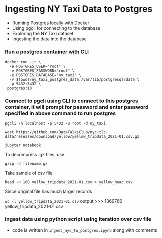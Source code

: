 # Ingesting NY Taxi Data to Postgres

- Running Postgres locally with Docker
- Using pgcli for connecting to the database
- Exploring the NY Taxi dataset
- Ingesting the data into the database

### Run a postgres container with CLI

```
docker run -it \
  -e POSTGRES_USER="root" \
  -e POSTGRES_PASSWORD="root" \
  -e POSTGRES_DATABASE="ny_taxi" \
  -v $(pwd)/ny_taxi_postgres_data:/var/lib/postgresql/data \
  -p 5432:5432 \
 postgres:13
 ```

### Connect to pgcli using CLI to connect to this postgres container, it will prompt for password and enter password specified in above command to run postgres

```pgcli -h localhost -p 5432 -u root -d ny_taxi```

```wget https://github.com/DataTalksClub/nyc-tlc-data/releases/download/yellow/yellow_tripdata_2021-01.csv.gz```

```jupyter notebook```

To decompress .gz files, use:

```gzip -d filename.gz```

Take sample of csv file

```head -n 100 yellow_tripdata_2021-01.csv > yellow_head.csv```

Since original file has much larger records

```wc -l yellow_tripdata_2021-01.csv``` output >>>  1369766 yellow_tripdata_2021-01.csv


### Ingest data using python script using iteration over csv file

- code is written in ```ingest_nyc_to_postgres.ipynb``` along with comments

